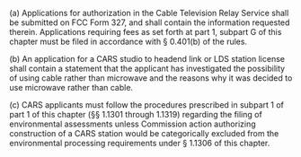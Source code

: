 (a) Applications for authorization in the Cable Television Relay Service shall be submitted on FCC Form 327, and shall contain the information requested therein. Applications requiring fees as set forth at part 1, subpart G of this chapter must be filed in accordance with § 0.401(b) of the rules.

(b) An application for a CARS studio to headend link or LDS station license shall contain a statement that the applicant has investigated the possibility of using cable rather than microwave and the reasons why it was decided to use microwave rather than cable.
                                    

(c) CARS applicants must follow the procedures prescribed in subpart 1 of part 1 of this chapter (§§ 1.1301 through 1.1319) regarding the filing of environmental assessments unless Commission action authorizing construction of a CARS station would be categorically excluded from the environmental processing requirements under § 1.1306 of this chapter.

